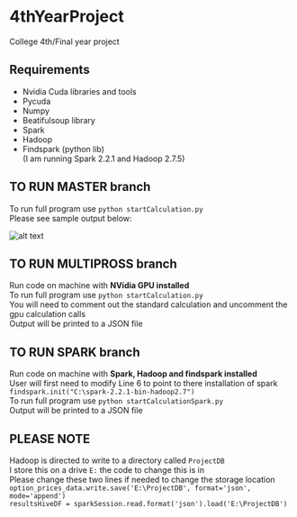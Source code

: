 # 4thYearProject
College 4th/Final year project 

## Requirements 
   - Nvidia Cuda libraries and tools
   - Pycuda
   - Numpy
   - Beatifulsoup library
   - Spark
   - Hadoop
   - Findspark (python lib)<br />
   (I am running Spark 2.2.1 and Hadoop 2.7.5)
   
## TO RUN MASTER branch
To run full program use `python startCalculation.py` <br />
Please see sample output below: <br />

![alt text](https://github.com/GLalor/Vanilla-Option-Pricer/blob/master/Images/output.PNG "Sample output")


## TO RUN MULTIPROSS branch
Run code on machine with **NVidia GPU installed**<br />
To run full program use `python startCalculation.py`<br />
You will need to comment out the standard calculation and uncomment the gpu calculation calls<br />
Output will be printed to a JSON file<br />

## TO RUN SPARK branch
Run code on machine with **Spark, Hadoop and findspark installed**<br />
User will first need to modify Line 6 to point to there installation of spark<br />
   `findspark.init("C:\spark-2.2.1-bin-hadoop2.7")`<br />
To run full program use `python startCalculationSpark.py`<br />
Output will be printed to a JSON file<br />

## PLEASE NOTE
Hadoop is directed to write to a directory called `ProjectDB` <br />
I store this on a drive `E:` the code to change this is in <br />
Please change these two lines if needed to change the storage location <br />
`option_prices_data.write.save('E:\ProjectDB', format='json', mode='append')` <br />
`resultsHiveDF = sparkSession.read.format('json').load('E:\ProjectDB')` <br />
